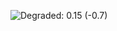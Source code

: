 ![Degraded: 0.15 (-0.7)](https://img.shields.io/badge/Degraded-0.15%20%28--0.7%29-d03536 "Highly statistically significant (p-value: 7e-146).")